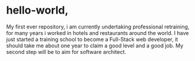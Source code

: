# hello-world,
My first ever repository,
i am currently undertaking professional retraining,
for many years i worked in hotels and restaurants around the world.
I have just started a training school to become a Full-Stack web developer,
it should take me about one year to claim a good level and a good job.
My second step will be to aim for software architect.
